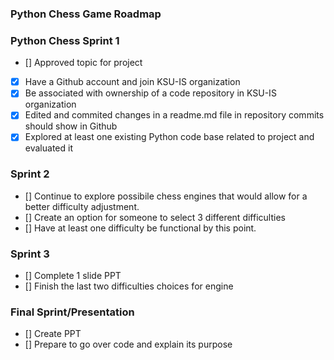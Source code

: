 ### Python Chess Game Roadmap
### Python Chess Sprint 1
- [] Approved topic for project
- [x] Have a Github account and join KSU-IS organization
- [x] Be associated with ownership of a code repository in KSU-IS organization
- [x] Edited and commited changes in a readme.md file in repository commits should show in Github
- [x] Explored at least one existing Python code base related to project and evaluated it
### Sprint 2
- [] Continue to explore possibile chess engines that would allow for a better difficulty adjustment.
- [] Create an option for someone to select 3 different difficulties
- [] Have at least one difficulty be functional by this point.
### Sprint 3
- [] Complete 1 slide PPT
- [] Finish the last two difficulties choices for engine
### Final Sprint/Presentation
- [] Create PPT
- [] Prepare to go over code and explain its purpose